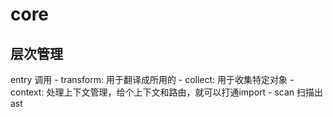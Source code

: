# core

## 层次管理

entry 调用 - transform: 用于翻译成所用的
          - collect: 用于收集特定对象
          - context: 处理上下文管理，给个上下文和路由，就可以打通import
          - scan 扫描出ast
